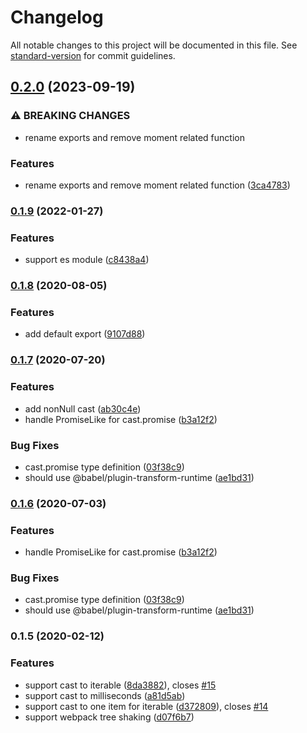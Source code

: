 # Changelog

All notable changes to this project will be documented in this file. See [standard-version](https://github.com/conventional-changelog/standard-version) for commit guidelines.

## [0.2.0](https://github.com/NateScarlet/cast-unknown/compare/v0.1.9...v0.2.0) (2023-09-19)


### ⚠ BREAKING CHANGES

* rename exports and remove moment related function

### Features

* rename exports and remove moment related function ([3ca4783](https://github.com/NateScarlet/cast-unknown/commit/3ca47836d5fb61edcc900323b6cd8eeeef3fdd6c))

### [0.1.9](https://github.com/NateScarlet/cast-unknown/compare/v0.1.8...v0.1.9) (2022-01-27)


### Features

* support es module ([c8438a4](https://github.com/NateScarlet/cast-unknown/commit/c8438a4fca5bffa08e918933ff8540f982ad2e0f))

### [0.1.8](https://github.com/NateScarlet/cast-unknown/compare/v0.1.7...v0.1.8) (2020-08-05)


### Features

* add default export ([9107d88](https://github.com/NateScarlet/cast-unknown/commit/9107d88570a45f092187b17d1ec6b0511e28251a))

### [0.1.7](https://github.com/NateScarlet/cast-unknown/compare/v0.1.5...v0.1.7) (2020-07-20)


### Features

* add nonNull cast ([ab30c4e](https://github.com/NateScarlet/cast-unknown/commit/ab30c4ebae58959e1cf066bbc2df8a7b8af7bb88))
* handle PromiseLike for cast.promise ([b3a12f2](https://github.com/NateScarlet/cast-unknown/commit/b3a12f2488660c6f25b958817a1eb8b9e187c62f))


### Bug Fixes

* cast.promise type definition ([03f38c9](https://github.com/NateScarlet/cast-unknown/commit/03f38c93240239c0e297588a6155c35c3597a61a))
* should use @babel/plugin-transform-runtime ([ae1bd31](https://github.com/NateScarlet/cast-unknown/commit/ae1bd31e3eeb121dda76b064916f4d3cf81bfcff))

### [0.1.6](https://github.com/NateScarlet/cast-unknown/compare/v0.1.5...v0.1.6) (2020-07-03)


### Features

* handle PromiseLike for cast.promise ([b3a12f2](https://github.com/NateScarlet/cast-unknown/commit/b3a12f2488660c6f25b958817a1eb8b9e187c62f))


### Bug Fixes

* cast.promise type definition ([03f38c9](https://github.com/NateScarlet/cast-unknown/commit/03f38c93240239c0e297588a6155c35c3597a61a))
* should use @babel/plugin-transform-runtime ([ae1bd31](https://github.com/NateScarlet/cast-unknown/commit/ae1bd31e3eeb121dda76b064916f4d3cf81bfcff))

### 0.1.5 (2020-02-12)


### Features

* support cast to iterable ([8da3882](https://github.com/NateScarlet/cast-unknown/commit/8da3882)), closes [#15](https://github.com/NateScarlet/cast-unknown/issues/15)
* support cast to milliseconds ([a81d5ab](https://github.com/NateScarlet/cast-unknown/commit/a81d5ab))
* support cast to one item for iterable ([d372809](https://github.com/NateScarlet/cast-unknown/commit/d372809)), closes [#14](https://github.com/NateScarlet/cast-unknown/issues/14)
* support webpack tree shaking ([d07f6b7](https://github.com/NateScarlet/cast-unknown/commit/d07f6b7))
